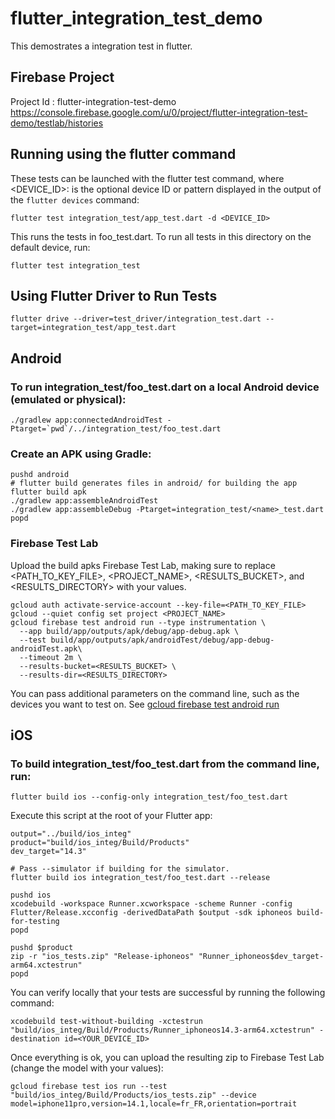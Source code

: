 # flutter_integration_test_demo

This demostrates a integration test in flutter.

## Firebase Project
Project Id : flutter-integration-test-demo
https://console.firebase.google.com/u/0/project/flutter-integration-test-demo/testlab/histories


## Running using the flutter command

These tests can be launched with the flutter test command, where <DEVICE_ID>: is the optional device ID or pattern displayed in the output of the `flutter devices` command:

```flutter test integration_test/app_test.dart -d <DEVICE_ID>```

This runs the tests in foo_test.dart. To run all tests in this directory on the default device, run:

```flutter test integration_test```

## Using Flutter Driver to Run Tests

```flutter drive --driver=test_driver/integration_test.dart --target=integration_test/app_test.dart```

## Android

### To run integration_test/foo_test.dart on a local Android device (emulated or physical):

```./gradlew app:connectedAndroidTest -Ptarget=`pwd`/../integration_test/foo_test.dart```


### Create an APK using Gradle:

```
pushd android
# flutter build generates files in android/ for building the app
flutter build apk
./gradlew app:assembleAndroidTest
./gradlew app:assembleDebug -Ptarget=integration_test/<name>_test.dart
popd
```

### Firebase Test Lab
Upload the build apks Firebase Test Lab, making sure to replace <PATH_TO_KEY_FILE>, <PROJECT_NAME>, <RESULTS_BUCKET>, and <RESULTS_DIRECTORY> with your values.

```
gcloud auth activate-service-account --key-file=<PATH_TO_KEY_FILE>
gcloud --quiet config set project <PROJECT_NAME>
gcloud firebase test android run --type instrumentation \
  --app build/app/outputs/apk/debug/app-debug.apk \
  --test build/app/outputs/apk/androidTest/debug/app-debug-androidTest.apk\
  --timeout 2m \
  --results-bucket=<RESULTS_BUCKET> \
  --results-dir=<RESULTS_DIRECTORY>
```

You can pass additional parameters on the command line, such as the devices you want to test on. See [gcloud firebase test android run](https://cloud.google.com/sdk/gcloud/reference/firebase/test/android/run)

## iOS

### To build integration_test/foo_test.dart from the command line, run:

```flutter build ios --config-only integration_test/foo_test.dart```


Execute this script at the root of your Flutter app:

```
output="../build/ios_integ"
product="build/ios_integ/Build/Products"
dev_target="14.3"

# Pass --simulator if building for the simulator.
flutter build ios integration_test/foo_test.dart --release

pushd ios
xcodebuild -workspace Runner.xcworkspace -scheme Runner -config Flutter/Release.xcconfig -derivedDataPath $output -sdk iphoneos build-for-testing
popd

pushd $product
zip -r "ios_tests.zip" "Release-iphoneos" "Runner_iphoneos$dev_target-arm64.xctestrun"
popd
```


You can verify locally that your tests are successful by running the following command:

```xcodebuild test-without-building -xctestrun "build/ios_integ/Build/Products/Runner_iphoneos14.3-arm64.xctestrun" -destination id=<YOUR_DEVICE_ID>```


Once everything is ok, you can upload the resulting zip to Firebase Test Lab (change the model with your values):

```gcloud firebase test ios run --test "build/ios_integ/Build/Products/ios_tests.zip" --device model=iphone11pro,version=14.1,locale=fr_FR,orientation=portrait```


